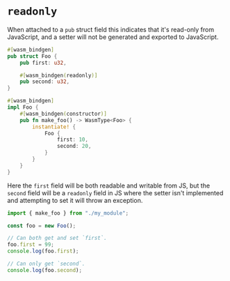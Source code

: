 # `readonly`

When attached to a `pub` struct field this indicates that it's read-only from
JavaScript, and a setter will not be generated and exported to JavaScript.

```rust
#[wasm_bindgen]
pub struct Foo {
    pub first: u32,

    #[wasm_bindgen(readonly)]
    pub second: u32,
}

#[wasm_bindgen]
impl Foo {
    #[wasm_bindgen(constructor)]
    pub fn make_foo() -> WasmType<Foo> {
        instantiate! {
            Foo {
                first: 10,
                second: 20,
            }
        }
    }
}
```

Here the `first` field will be both readable and writable from JS, but the
`second` field will be a `readonly` field in JS where the setter isn't
implemented and attempting to set it will throw an exception.

```js
import { make_foo } from "./my_module";

const foo = new Foo();

// Can both get and set `first`.
foo.first = 99;
console.log(foo.first);

// Can only get `second`.
console.log(foo.second);
```

